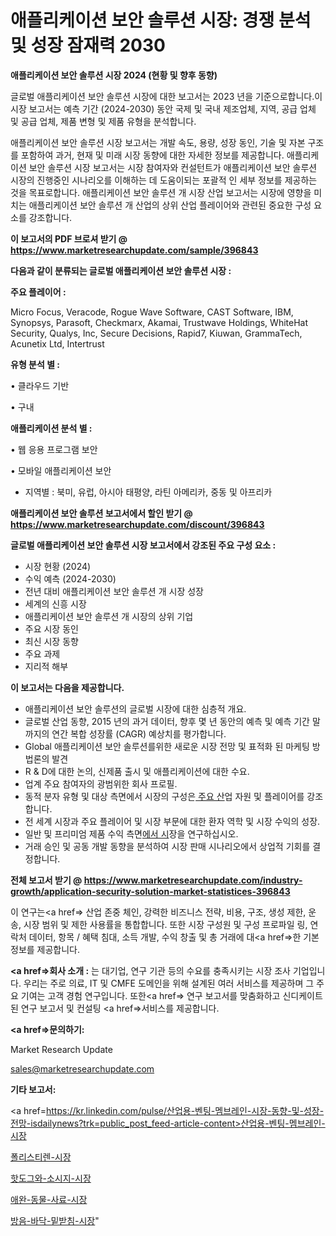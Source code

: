 # 애플리케이션 보안 솔루션 시장: 경쟁 분석 및 성장 잠재력 2030

<strong>애플리케이션 보안 솔루션 시장 2024 (현황 및 향후 동향)</strong>

글로벌 애플리케이션 보안 솔루션 시장에 대한 보고서는 2023 년을 기준으로합니다.이 시장 보고서는 예측 기간 (2024-2030) 동안 국제 및 국내 제조업체, 지역, 공급 업체 및 공급 업체, 제품 변형 및 제품 유형을 분석합니다.

애플리케이션 보안 솔루션 시장 보고서는 개발 속도, 용량, 성장 동인, 기술 및 자본 구조를 포함하여 과거, 현재 및 미래 시장 동향에 대한 자세한 정보를 제공합니다. 애플리케이션 보안 솔루션 시장 보고서는 시장 참여자와 컨설턴트가 애플리케이션 보안 솔루션 시장의 진행중인 시나리오를 이해하는 데 도움이되는 포괄적 인 세부 정보를 제공하는 것을 목표로합니다. 애플리케이션 보안 솔루션 개 시장 산업 보고서는 시장에 영향을 미치는 애플리케이션 보안 솔루션 개 산업의 상위 산업 플레이어와 관련된 중요한 구성 요소를 강조합니다.



<strong>이 보고서의 PDF 브로셔 받기 @ <a href=https://www.marketresearchupdate.com/sample/396843>https://www.marketresearchupdate.com/sample/396843</a></strong>



<strong>다음과 같이 분류되는 글로벌 애플리케이션 보안 솔루션 시장 :</strong>



<strong>주요 플레이어 :</strong>

Micro Focus, Veracode, Rogue Wave Software, CAST Software, IBM, Synopsys, Parasoft, Checkmarx, Akamai, Trustwave Holdings, WhiteHat Security, Qualys, Inc, Secure Decisions, Rapid7, Kiuwan, GrammaTech, Acunetix Ltd, Intertrust



<strong>유형 분석 별 :</strong>

• 클라우드 기반

• 구내



<strong>애플리케이션 분석 별 :</strong>

• 웹 응용 프로그램 보안

• 모바일 애플리케이션 보안

<ul>
  <li>지역별 : 북미, 유럽, 아시아 태평양, 라틴 아메리카, 중동 및 아프리카</li>
</ul>


<strong>애플리케이션 보안 솔루션 보고서에서 할인 받기 @ <a href=https://www.marketresearchupdate.com/discount/396843>https://www.marketresearchupdate.com/discount/396843</a></strong>



<strong>글로벌 애플리케이션 보안 솔루션 시장 보고서에서 강조된 주요 구성 요소 :</strong>
<ul>
  <li>시장 현황 (2024)</li>
  <li>수익 예측 (2024-2030)</li>
  <li>전년 대비 애플리케이션 보안 솔루션 개 시장 성장</li>
  <li>세계의 신흥 시장</li>
  <li>애플리케이션 보안 솔루션 개 시장의 상위 기업</li>
  <li>주요 시장 동인</li>
  <li>최신 시장 동향</li>
  <li>주요 과제</li>
  <li>지리적 해부</li>
</ul>


<strong>이 보고서는 다음을 제공합니다.</strong>
<ul>
  <li>애플리케이션 보안 솔루션의 글로벌 시장에 대한 심층적 개요.</li>
  <li>글로벌 산업 동향, 2015 년의 과거 데이터, 향후 몇 년 동안의 예측 및 예측 기간 말까지의 연간 복합 성장률 (CAGR) 예상치를 평가합니다.</li>
  <li>Global 애플리케이션 보안 솔루션를위한 새로운 시장 전망 및 표적화 된 마케팅 방법론의 발견</li>
  <li>R &amp; D에 대한 논의, 신제품 출시 및 애플리케이션에 대한 수요.</li>
  <li>업계 주요 참여자의 광범위한 회사 프로필.</li>
  <li>동적 분자 유형 및 대상 측면에서 시장의 구성은<a href=> 주요 산</a>업 자원 및 플레이어를 강조합니다.</li>
  <li>전 세계 시장과 주요 플레이어 및 시장 부문에 대한 환자 역학 및 시장 수익의 성장.</li>
  <li>일반 및 프리미엄 제품 수익 측면<a href=>에서 시</a>장을 연구하십시오.</li>
  <li>거래 승인 및 공동 개발 동향을 분석하여 시장 판매 시나리오에서 상업적 기회를 결정합니다.</li>
</ul>



<strong>전체 보고서 받기 @ <a href=https://www.marketresearchupdate.com/industry-growth/application-security-solution-market-statistices-396843>https://www.marketresearchupdate.com/industry-growth/application-security-solution-market-statistices-396843</a></strong>

이 연구는<a href=> 산업 존중</a> 체인, 강력한 비즈니스 전략, 비용, 구조, 생성 제한, 운송, 시장 범위 및 제한 사용률을 통합합니다. 또한 시장 구성원 및 구성 프로파일 링, 연락처 데이터, 항목 / 혜택 침대, 소득 개발, 수익 창출 및 총 거래에 대<a href=>한 기본 </a>정보를 제공합니다.



<strong><a href=>회사 소</a>개 :</strong>
는 대기업, 연구 기관 등의 수요를 충족시키는 시장 조사 기업입니다. 우리는 주로 의료, IT 및 CMFE 도메인을 위해 설계된 여러 서비스를 제공하며 그 주요 기여는 고객 경험 연구입니다. 또한<a href=> 연구 보</a>고서를 맞춤화하고 신디케이트 된 연구 보고서 및 컨설팅 <a href=>서비스</a>를 제공합니다.



<strong><a href=>문의하기:</a></strong>

Market Research Update

sales@marketresearchupdate.com



<strong>기타 보고서:</strong>

<a href=https://kr.linkedin.com/pulse/산업용-벤팅-멤브레인-시장-동향-및-성장-전망-isdailynews?trk=public_post_feed-article-content>산업용-벤팅-멤브레인-시장</a>

<a href=https://www.linkedin.com/pulse/폴리스티렌-시장-경쟁-분석-및-성장-잠재력-2029-trend-tracking-tips-360-analysis/>폴리스티렌-시장</a>

<a href=https://www.linkedin.com/pulse/핫도그와-소시지-시장-진입-전략-및-위험-평가2029년-market-matrix-musings-analysis-blqaf/>핫도그와-소시지-시장</a>

<a href=https://www.linkedin.com/pulse/애완-동물-사료-시장-현재-및-미래-성장-2029-data-dive-diaries-24-analysis-ybmhf/>애완-동물-사료-시장</a>

<a href=https://www.linkedin.com/pulse/방음-바닥-밑받침-시장-경쟁-분석-및-성장-잠재력-2030-analytics-avenue-adventures-24-ana-9ytnc/>방음-바닥-밑받침-시장</a>"
